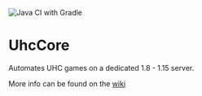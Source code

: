 ![Java CI with Gradle](https://github.com/Mezy/UhcCore/workflows/Java%20CI%20with%20Gradle/badge.svg)

# UhcCore
Automates UHC games on a dedicated 1.8 - 1.15 server.

More info can be found on the [wiki](https://github.com/Mezy/UhcCore/wiki)